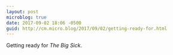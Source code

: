```yaml
---
layout: post
microblog: true
date: 2017-09-02 18:06 -0500
guid: http://cm.micro.blog/2017/09/02/getting-ready-for.html
---
```

Getting ready for _The Big Sick_. 
